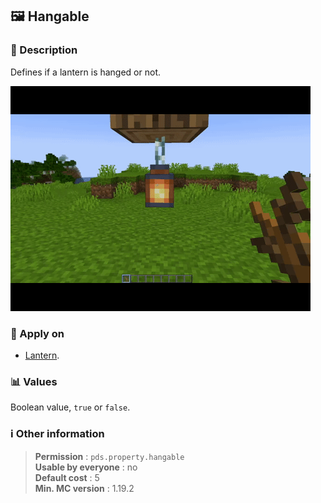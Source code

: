 ## :framed_picture: Hangable

### :memo: Description
Defines if a lantern is hanged or not.

![Demo of gate property](../../assets/properties/hangable.gif ':size=90%')


### :dart: Apply on
- [Lantern](https://minecraft.wiki/w/Lantern).

### :bar_chart: Values
Boolean value, ``true`` or ``false``.

### :information_source: Other information

> **Permission** : ``pds.property.hangable``<br>
> **Usable by everyone** : no<br>
>  **Default cost** : 5<br>
>  **Min. MC version** : 1.19.2
